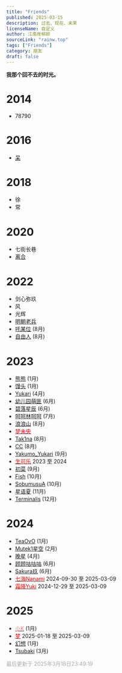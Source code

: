 ```yaml
---
title: "Friends"
published: 2025-03-15
description: 过去、现在、未来
licenseName: 自定义
author: 江南岸柳颜
sourceLink: "rainw.top"
tags: ["Friends"]
category: 朋友
draft: false
---
```


**我那个回不去的时光。**

# 2014
- 78790

# 2016
- [呆](https://steamcommunity.com/profiles/76561199172556849/)

# 2018
- 徐
- 常

# 2020
- 七街长巷
- [离合](https://steamcommunity.com/profiles/76561199243850182)

# 2022
- 剑心弥玖
- 风
- 光辉
- [明朝老兵](https://steamcommunity.com/profiles/76561198994991313)
- [吒某位](https://steamcommunity.com/profiles/76561199143637350) (8月)
- [自由人](https://steamcommunity.com/profiles/76561198837752807) (8月)


# 2023
- [熊熊](https://steamcommunity.com/profiles/76561198849046684) (1月)
- [馒头](https://steamcommunity.com/profiles/76561198443411885) (1月)
- [Yukari](https://steamcommunity.com/profiles/76561199192625212) (4月)
- [幼儿园萌匪](https://steamcommunity.com/profiles/76561198918160075) (6月)
- [碧落星辰](https://steamcommunity.com/profiles/76561199206975005) (6月)
- [呵呵林呵呵](https://steamcommunity.com/profiles/76561199109872048) (7月)
- [浪浪山](https://steamcommunity.com/profiles/76561199045732573) (8月)
- [<span style="color:rgb(255, 0, 0)">梦未央</span>](https://steamcommunity.com/profiles/76561198967455479)
- [Tak1na](https://steamcommunity.com/profiles/76561199364880383) (8月)
- [CC](https://steamcommunity.com/profiles/76561199157869062) (8月)
- [Yakumo_Yukari](https://steamcommunity.com/profiles/76561198393247655) (9月)
- [<span style="color:rgb(255, 0, 0)">生可乐</span>](https://steamcommunity.com/profiles/76561199401070006) 2023 至 2024
- [初菜](https://steamcommunity.com/profiles/76561199372794867) (9月)
- [Fish](https://steamcommunity.com/profiles/76561199426944104) (10月)
- [SobumusuA](https://steamcommunity.com/profiles/76561198985523543) (10月)
- [星语夏](https://steamcommunity.com/profiles/76561198373850548) (11月)
- [Terminalis](https://steamcommunity.com/profiles/76561199140321763) (12月)

# 2024
- [TeaOvO](https://steamcommunity.com/profiles/76561199231335817) (1月)
- [Mutek1星空](https://steamcommunity.com/profiles/76561199015172939) (2月)  
- [晚星](https://steamcommunity.com/profiles/76561199072015238) (4月)
- [顾顾咕咕咕](https://steamcommunity.com/profiles/76561198453703094) (6月) 
- [Sakura玖](https://steamcommunity.com/profiles/76561199356095888) (6月)
- [<span style="color:rgb(255, 0, 0)">七海Nanami</span>](https://steamcommunity.com/profiles/76561199212014567) 2024-09-30 至 2025-03-09
- [<span style="color:rgb(255, 0, 0)">霜降Yuki</span>](https://steamcommunity.com/profiles/76561199372271978) 2024-12-29 至 2025-03-09

# 2025
- [<span style="color:rgb(255, 120, 120)">小K</span>](https://steamcommunity.com/profiles/76561198931014672) (1月)
- [<span style="color:rgb(255, 0, 0)">梦</span>](https://steamcommunity.com/profiles/76561198274184226) 2025-01-18 至 2025-03-09
- [幻想](https://steamcommunity.com/profiles/76561199005295774) (1月)
- [Tsubaki](https://steamcommunity.com/profiles/76561198997624879) (3月)

<span style="color: #A9A9A9">最后更新于 2025年3月18日23:49:19</span>